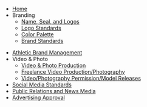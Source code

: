 * [Home](/)
* Branding
	* [Name, Seal, and Logos](/name-seal-logos.md)
	* [Logo Standards](/logo-standards.md)
	- [Color Palette](/color-palette.md)
	- [Brand Standards](/brand-standards.md)
- [Athletic Brand Management](/athletic-brand-management.md)
- Video & Photo
	- [Video & Photo Production](/video-photo-production.md)
	- [Freelance Video Production/Photography](/freelance-video-production-photography.md)
	- [Video/Photography Permission/Model Releases](/video-photography-permission-model-releases.md)
- [Social Media Standards](/social-media-standards.md)
- [Public Relations and News Media](/public-relations-and-news-media.md)
- [Advertising Approval](/advertising-approval.md)